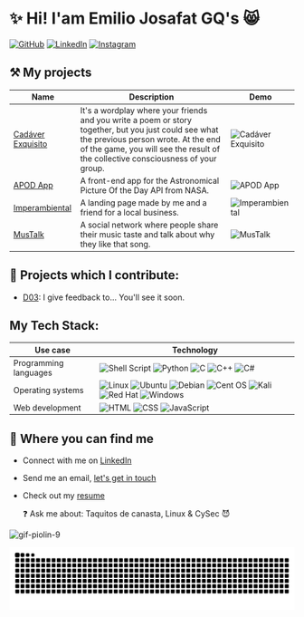 #  ✨ Hi! I'am Emilio Josafat GQ's 😸 <br>

[![GitHub](https://img.shields.io/badge/github-%23121011.svg?style=for-the-badge&logo=github&logoColor=white)](https://github.com/Adoptsomekids)
[![LinkedIn](https://img.shields.io/badge/linkedin-%230077B5.svg?style=for-the-badge&logo=linkedin&logoColor=white)](https://www.linkedin.com/in/emilio-josafat-giacomo-quintero-3b5959243/)
[![Instagram](https://img.shields.io/badge/Instagram-%23E4405F.svg?style=for-the-badge&logo=Instagram&logoColor=white)](https://www.instagram.com/adoptsomekids/?utm_source=qr&igshid=ZDc4ODBmNjlmNQ%3D%3D)


## ⚒️ My projects

| Name | Description | Demo |
|--|--|--|
| [Cadáver Exquisito](https://www.cadaverexquisito.xyz/) | It's a wordplay where your friends and you write a poem or story together, but you just could see what the previous person wrote. At the end of the game, you will see the result of the collective consciousness of your group. | ![Cadáver Exquisito](https://res.cloudinary.com/dyuo7wfyi/image/upload/v1683394703/website/projects/ce_en_01_x4g2yp.png) |
| [APOD App](https://apod-app-guirdo.vercel.app/) | A front-end app for the Astronomical Picture Of the Day API from NASA.| ![APOD App](https://res.cloudinary.com/dyuo7wfyi/image/upload/v1677338686/website/projects/apod-app_i8d5c5.png) |
| [Imperambiental](https://imperambiental.com) | A landing page made by me and a friend for a local business. | ![Imperambiental](https://res.cloudinary.com/dyuo7wfyi/image/upload/v1677534956/website/projects/imperambiental_omjwtr.png) |
| [MusTalk](https://mustalk.vercel.app/home) | A social network where people share their music taste and talk about why they like that song. | ![MusTalk](https://res.cloudinary.com/dyuo7wfyi/image/upload/v1677594695/website/projects/mustalk_ormvre.png) |

## 🤝 Projects which I contribute:

- [D03](https://github.com/): I give feedback to... You'll see it soon. 

## My Tech Stack:

| Use case | Technology |
|---|---|
| Programming languages |  ![Shell Script](https://img.shields.io/badge/shell_script-%23121011.svg?style=for-the-badge&logo=gnu-bash&logoColor=white) ![Python](https://img.shields.io/badge/python-3670A0?style=for-the-badge&logo=python&logoColor=ffdd54) ![C](https://img.shields.io/badge/c-%2300599C.svg?style=for-the-badge&logo=c&logoColor=white) ![C++](https://img.shields.io/badge/c++-%2300599C.svg?style=for-the-badge&logo=c%2B%2B&logoColor=white) ![C#](https://img.shields.io/badge/c%23-%23239120.svg?style=for-the-badge&logo=c-sharp&logoColor=white) |
| Operating systems | ![Linux](https://img.shields.io/badge/Linux-FCC624?style=for-the-badge&logo=linux&logoColor=black) ![Ubuntu](https://img.shields.io/badge/Ubuntu-E95420?style=for-the-badge&logo=ubuntu&logoColor=white) ![Debian](https://img.shields.io/badge/Debian-D70A53?style=for-the-badge&logo=debian&logoColor=white) ![Cent OS](https://img.shields.io/badge/cent%20os-002260?style=for-the-badge&logo=centos&logoColor=F0F0F0) ![Kali](https://img.shields.io/badge/Kali-268BEE?style=for-the-badge&logo=kalilinux&logoColor=white) ![Red Hat](https://img.shields.io/badge/Red%20Hat-EE0000?style=for-the-badge&logo=redhat&logoColor=white) ![Windows](https://img.shields.io/badge/Windows-0078D6?style=for-the-badge&logo=windows&logoColor=white) |
|  Web development | ![HTML](https://img.shields.io/badge/HTML5-E34F26?style=for-the-badge&logo=html5&logoColor=white) ![CSS](https://img.shields.io/badge/CSS3-1572B6?style=for-the-badge&logo=css3&logoColor=white) ![JavaScript](https://img.shields.io/badge/JavaScript-323330?style=for-the-badge&logo=javascript&logoColor=F7DF1E)  |

## 🔎 Where you can find me

- Connect with me on [LinkedIn](www.linkedin.com/in/emilio-giacomo)
- Send me an email, [let's get in touch](emiliogiacomog@gmail.com)
- Check out my [resume](https://drive.google.com/file/d/1gx_5b0WLmMXVElOzKSc_VCSQDB0afj33/view?usp=sharing)




  ❓ Ask me about: Taquitos de canasta, Linux & CySec 😈 <br>
  
![gif-piolin-9](https://user-images.githubusercontent.com/83385717/236990386-5b1a2c21-46b3-419f-8e93-7038df142af2.gif)

![Snake animation](https://github.com/andrekolodochka/andrekolodochka/blob/output/github-contribution-grid-snake.svg)



<!--
**Adoptsomekids/Adoptsomekids** is a ✨ _special_ ✨ repository because its `README.md` (this file) appears on your GitHub profile.

Here are some ideas to get you started:

- 🔭 I’m currently working on ...
- 🌱 I’m currently learning ...
- 👯 I’m looking to collaborate on ...
- 🤔 I’m looking for help with ...
- 💬 Ask me about ...
- 📫 How to reach me: ...
- 😄 Pronouns: ...
- ⚡ Fun fact: ...
-->
